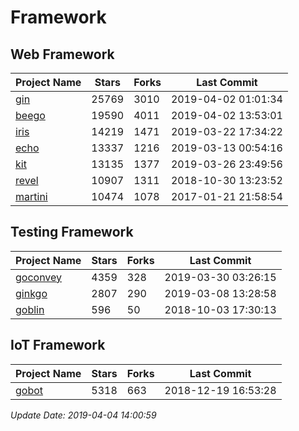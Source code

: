 # Framework

## Web Framework

| Project Name | Stars | Forks | Last Commit |
| ------------ | ----- | ----- | ----------- |
| [gin](https://github.com/gin-gonic/gin) | 25769 | 3010 | 2019-04-02 01:01:34 |
| [beego](https://github.com/astaxie/beego) | 19590 | 4011 | 2019-04-02 13:53:01 |
| [iris](https://github.com/kataras/iris) | 14219 | 1471 | 2019-03-22 17:34:22 |
| [echo](https://github.com/labstack/echo) | 13337 | 1216 | 2019-03-13 00:54:16 |
| [kit](https://github.com/go-kit/kit) | 13135 | 1377 | 2019-03-26 23:49:56 |
| [revel](https://github.com/revel/revel) | 10907 | 1311 | 2018-10-30 13:23:52 |
| [martini](https://github.com/go-martini/martini) | 10474 | 1078 | 2017-01-21 21:58:54 |

## Testing Framework

| Project Name | Stars | Forks | Last Commit |
| ------------ | ----- | ----- | ----------- |
| [goconvey](https://github.com/smartystreets/goconvey) | 4359 | 328 | 2019-03-30 03:26:15 |
| [ginkgo](https://github.com/onsi/ginkgo) | 2807 | 290 | 2019-03-08 13:28:58 |
| [goblin](https://github.com/franela/goblin) | 596 | 50 | 2018-10-03 17:30:13 |

## IoT Framework

| Project Name | Stars | Forks | Last Commit |
| ------------ | ----- | ----- | ----------- |
| [gobot](https://github.com/hybridgroup/gobot) | 5318 | 663 | 2018-12-19 16:53:28 |

*Update Date: 2019-04-04 14:00:59*